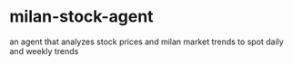 # milan-stock-agent
an agent that analyzes stock prices and milan market trends to spot daily and weekly trends
